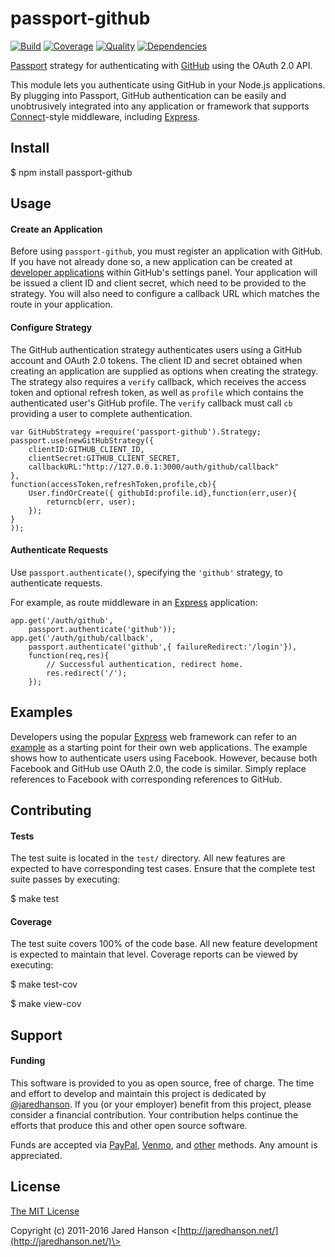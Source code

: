 [](#passport-github)passport-github
===================================

[![Build](https://img.shields.io/travis/jaredhanson/passport-github.svg)](https://travis-ci.org/jaredhanson/passport-github) [![Coverage](https://img.shields.io/coveralls/jaredhanson/passport-github.svg)](https://coveralls.io/r/jaredhanson/passport-github) [![Quality](https://img.shields.io/codeclimate/github/jaredhanson/passport-github.svg?label=quality)](https://codeclimate.com/github/jaredhanson/passport-github) [![Dependencies](https://img.shields.io/david/jaredhanson/passport-github.svg)](https://david-dm.org/jaredhanson/passport-github)

[Passport](http://passportjs.org/) strategy for authenticating with [GitHub](https://github.com/) using the OAuth 2.0 API.

This module lets you authenticate using GitHub in your Node.js applications. By plugging into Passport, GitHub authentication can be easily and unobtrusively integrated into any application or framework that supports [Connect](http://www.senchalabs.org/connect/)\-style middleware, including [Express](http://expressjs.com/).

[](#install)Install
-------------------

$ npm install passport-github

[](#usage)Usage
---------------

#### [](#create-an-application)Create an Application

Before using `passport-github`, you must register an application with GitHub. If you have not already done so, a new application can be created at [developer applications](https://github.com/settings/applications/new) within GitHub's settings panel. Your application will be issued a client ID and client secret, which need to be provided to the strategy. You will also need to configure a callback URL which matches the route in your application.

#### [](#configure-strategy)Configure Strategy

The GitHub authentication strategy authenticates users using a GitHub account and OAuth 2.0 tokens. The client ID and secret obtained when creating an application are supplied as options when creating the strategy. The strategy also requires a `verify` callback, which receives the access token and optional refresh token, as well as `profile` which contains the authenticated user's GitHub profile. The `verify` callback must call `cb` providing a user to complete authentication.

	var GitHubStrategy =require('passport-github').Strategy;
	passport.use(newGitHubStrategy({
	    clientID:GITHUB_CLIENT_ID,
	    clientSecret:GITHUB_CLIENT_SECRET,
	    callbackURL:"http://127.0.0.1:3000/auth/github/callback"
	},
	function(accessToken,refreshToken,profile,cb){
		User.findOrCreate({ githubId:profile.id},function(err,user){
			returncb(err, user);
		});
	}
	));

#### [](#authenticate-requests)Authenticate Requests

Use `passport.authenticate()`, specifying the `'github'` strategy, to authenticate requests.

For example, as route middleware in an [Express](http://expressjs.com/) application:

	app.get('/auth/github',
		passport.authenticate('github'));
	app.get('/auth/github/callback',
		passport.authenticate('github',{ failureRedirect:'/login'}),
		function(req,res){
			// Successful authentication, redirect home.
			res.redirect('/');
		});

[](#examples)Examples
---------------------

Developers using the popular [Express](http://expressjs.com/) web framework can refer to an [example](https://github.com/passport/express-4.x-facebook-example) as a starting point for their own web applications. The example shows how to authenticate users using Facebook. However, because both Facebook and GitHub use OAuth 2.0, the code is similar. Simply replace references to Facebook with corresponding references to GitHub.

[](#contributing)Contributing
-----------------------------

#### [](#tests)Tests

The test suite is located in the `test/` directory. All new features are expected to have corresponding test cases. Ensure that the complete test suite passes by executing:

$ make test

#### [](#coverage)Coverage

The test suite covers 100% of the code base. All new feature development is expected to maintain that level. Coverage reports can be viewed by executing:

$ make test\-cov

$ make view-cov

[](#support)Support
-------------------

#### [](#funding)Funding

This software is provided to you as open source, free of charge. The time and effort to develop and maintain this project is dedicated by [@jaredhanson](https://github.com/jaredhanson). If you (or your employer) benefit from this project, please consider a financial contribution. Your contribution helps continue the efforts that produce this and other open source software.

Funds are accepted via [PayPal](https://paypal.me/jaredhanson), [Venmo](https://venmo.com/jaredhanson), and [other](http://jaredhanson.net/pay) methods. Any amount is appreciated.

[](#license)License
-------------------

[The MIT License](http://opensource.org/licenses/MIT)

Copyright (c) 2011-2016 Jared Hanson <[http://jaredhanson.net/](http://jaredhanson.net/)\>